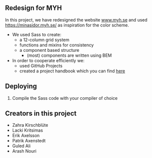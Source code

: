 ## Redesign for MYH

In this project, we have redesigned the website www.myh.se and used https://minasidor.myh.se/ as inspiration for the color scheme.


* We used Sass to create:
    * a 12-column grid system
    * functions and mixins for consistency
    * a component based structure
        * (most) components are written using BEM
* In order to cooperate efficiently we:
    * used GitHub Projects 
    * created a project handbook which you can find [here](https://docs.google.com/document/d/1HbU-gMG6OomVIkiOyIW7zj_fqYZY0pQ1N_fYhv0lwiU/edit?pli=1#heading=h.2ub3pp6si6rf)

## Deploying
1. Compile the Sass code with your compiler of choice

## Creators in this project
* Zahra Kirschblüte
* Lacki Kritsimas
* Erik Axelsson
* Patrik Axenstedt
* Guled Ali
* Arash Nouri
